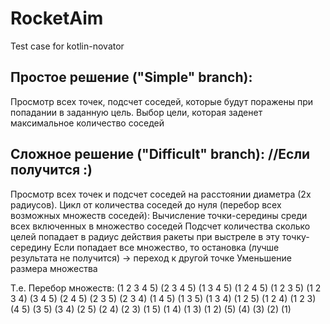 # RocketAim
Test case for kotlin-novator

## Простое решение ("Simple" branch): 
Просмотр всех точек, подсчет соседей, которые будут поражены при попадании в заданную цель.
Выбор цели, которая заденет максимальное количество соседей

## Сложное решение ("Difficult" branch): //Если получится :)
Просмотр всех точек и подсчет соседей на расстоянии диаметра (2х радиусов).
Цикл от количества соседей до нуля (перебор всех возможных множеств соседей):
  Вычисление точки-середины среди всех включенных в множество соседей
  Подсчет количества сколько целей попадает в радиус действия ракеты при выстреле в эту точку-середину
  Если попадает все множество, то остановка (лучше результата не получится) -> переход к другой точке
  Уменьшение размера множества

Т.е. Перебор множеств: 
(1 2 3 4 5)
(2 3 4 5)
(1 3 4 5)
(1 2 4 5)
(1 2 3 5)
(1 2 3 4)
(3 4 5)
(2 4 5)
(2 3 5)
(2 3 4)
(1 4 5)
(1 3 5)
(1 3 4)
(1 2 5)
(1 2 4)
(1 2 3)
(4 5)
(3 5)
(3 4)
(2 5)
(2 4)
(2 3)
(1 5)
(1 4)
(1 3)
(1 2)
(5)
(4)
(3)
(2)
(1)

